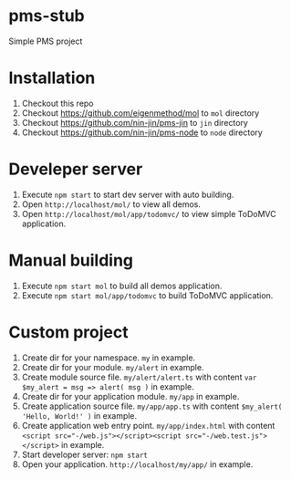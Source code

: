 # pms-stub
Simple PMS project

# Installation

1. Checkout this repo
2. Checkout https://github.com/eigenmethod/mol to `mol` directory
3. Checkout https://github.com/nin-jin/pms-jin to `jin` directory
4. Checkout https://github.com/nin-jin/pms-node to `node` directory

# Develeper server

1. Execute `npm start` to start dev server with auto building.
2. Open `http://localhost/mol/` to view all demos.
3. Open `http://localhost/mol/app/todomvc/` to view simple ToDoMVC application.

# Manual building

1. Execute `npm start mol` to build all demos application.
2. Execute `npm start mol/app/todomvc` to build ToDoMVC application.

# Custom project

1. Create dir for your namespace. `my` in example.
2. Create dir for your module. `my/alert` in example.
3. Create module source file. `my/alert/alert.ts` with content `var $my_alert = msg => alert( msg )` in example.
4. Create dir for your application module. `my/app` in example.
5. Create application source file. `my/app/app.ts` with content `$my_alert( 'Hello, World!' )` in example.
6. Create application web entry point. `my/app/index.html` with content `<script src="-/web.js"></script><script src="-/web.test.js"></script>` in example.
7. Start developer server: `npm start`
8. Open your application. `http://localhost/my/app/` in example.
